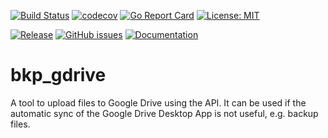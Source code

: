 [![Build Status](https://travis-ci.com/rebel-l/bkp_gdrive.svg?branch=master)](https://travis-ci.com/rebel-l/bkp_gdrive)
[![codecov](https://codecov.io/gh/rebel-l/bkp_gdrive/branch/master/graph/badge.svg)](https://codecov.io/gh/rebel-l/bkp_gdrive)
[![Go Report Card](https://goreportcard.com/badge/github.com/rebel-l/bkp_gdrive)](https://goreportcard.com/report/github.com/rebel-l/bkp_gdrive)
[![License: MIT](https://img.shields.io/badge/License-MIT-yellow.svg)](https://opensource.org/licenses/MIT)


[![Release](https://img.shields.io/github/release/rebel-l/bkp_gdrive.svg?label=Release)](https://github.com/rebel-l/bkp_gdrive/releases)
[![GitHub issues](https://img.shields.io/github/issues/rebel-l/bkp_gdrive.svg)](https://github.com/rebel-l/bkp_gdrive/issues)
[![Documentation](https://godoc.org/github.com/rebel-l/bkp_gdrive?status.svg)](https://godoc.org/github.com/rebel-l/bkp_gdrive)


# bkp_gdrive
A tool to upload files to Google Drive using the API. It can be used if the automatic sync of the Google Drive Desktop App is not useful, e.g. backup files.
